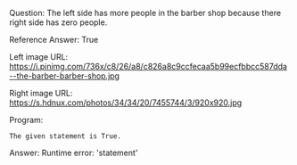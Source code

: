 Question: The left side has more people in the barber shop because there right side has zero people.

Reference Answer: True

Left image URL: https://i.pinimg.com/736x/c8/26/a8/c826a8c9ccfecaa5b99ecfbbcc587dda--the-barber-barber-shop.jpg

Right image URL: https://s.hdnux.com/photos/34/34/20/7455744/3/920x920.jpg

Program:

```
The given statement is True.
```
Answer: Runtime error: 'statement'

